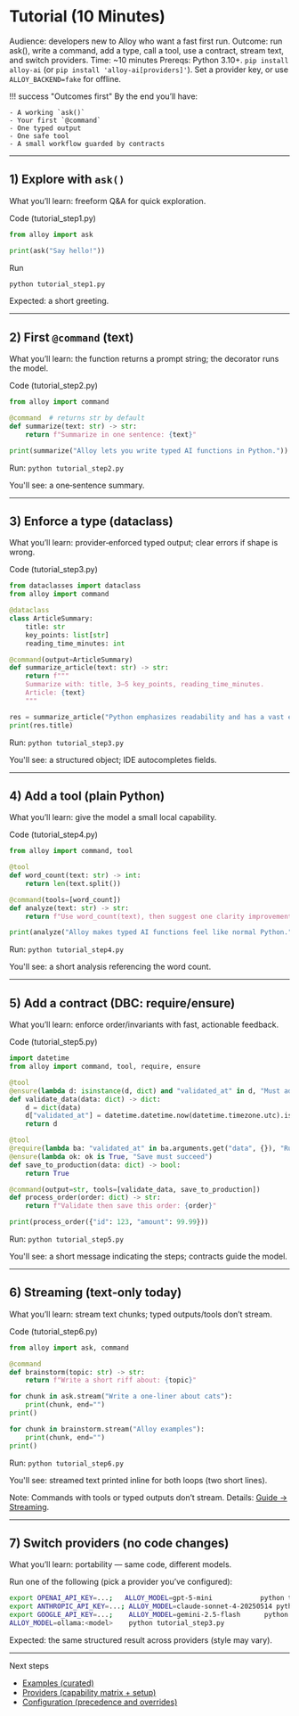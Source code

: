 # Tutorial (10 Minutes)

Audience: developers new to Alloy who want a fast first run.
Outcome: run ask(), write a command, add a type, call a tool, use a contract, stream text, and switch providers.
Time: ~10 minutes
Prereqs: Python 3.10+. `pip install alloy-ai` (or `pip install 'alloy-ai[providers]'`). Set a provider key, or use `ALLOY_BACKEND=fake` for offline.

!!! success "Outcomes first"
    By the end you’ll have:

    - A working `ask()`
    - Your first `@command`
    - One typed output
    - One safe tool
    - A small workflow guarded by contracts

---

## 1) Explore with `ask()`

What you’ll learn: freeform Q&A for quick exploration.

Code (tutorial_step1.py)
```python
from alloy import ask

print(ask("Say hello!"))
```

Run
```bash
python tutorial_step1.py
```

Expected: a short greeting.

---

## 2) First `@command` (text)

What you’ll learn: the function returns a prompt string; the decorator runs the model.

Code (tutorial_step2.py)
```python
from alloy import command

@command  # returns str by default
def summarize(text: str) -> str:
    return f"Summarize in one sentence: {text}"

print(summarize("Alloy lets you write typed AI functions in Python."))
```

Run: `python tutorial_step2.py`

You'll see: a one‑sentence summary.

---

## 3) Enforce a type (dataclass)

What you’ll learn: provider‑enforced typed output; clear errors if shape is wrong.

Code (tutorial_step3.py)
```python
from dataclasses import dataclass
from alloy import command

@dataclass
class ArticleSummary:
    title: str
    key_points: list[str]
    reading_time_minutes: int

@command(output=ArticleSummary)
def summarize_article(text: str) -> str:
    return f"""
    Summarize with: title, 3–5 key_points, reading_time_minutes.
    Article: {text}
    """

res = summarize_article("Python emphasizes readability and has a vast ecosystem.")
print(res.title)
```

Run: `python tutorial_step3.py`

You'll see: a structured object; IDE autocompletes fields.

---

## 4) Add a tool (plain Python)

What you’ll learn: give the model a small local capability.

Code (tutorial_step4.py)
```python
from alloy import command, tool

@tool
def word_count(text: str) -> int:
    return len(text.split())

@command(tools=[word_count])
def analyze(text: str) -> str:
    return f"Use word_count(text), then suggest one clarity improvement.\nText: {text}"

print(analyze("Alloy makes typed AI functions feel like normal Python."))
```

Run: `python tutorial_step4.py`

You'll see: a short analysis referencing the word count.

---

## 5) Add a contract (DBC: require/ensure)

What you’ll learn: enforce order/invariants with fast, actionable feedback.

Code (tutorial_step5.py)
```python
import datetime
from alloy import command, tool, require, ensure

@tool
@ensure(lambda d: isinstance(d, dict) and "validated_at" in d, "Must add validated_at")
def validate_data(data: dict) -> dict:
    d = dict(data)
    d["validated_at"] = datetime.datetime.now(datetime.timezone.utc).isoformat()
    return d

@tool
@require(lambda ba: "validated_at" in ba.arguments.get("data", {}), "Run validate_data first")
@ensure(lambda ok: ok is True, "Save must succeed")
def save_to_production(data: dict) -> bool:
    return True

@command(output=str, tools=[validate_data, save_to_production])
def process_order(order: dict) -> str:
    return f"Validate then save this order: {order}"

print(process_order({"id": 123, "amount": 99.99}))
```

Run: `python tutorial_step5.py`

You'll see: a short message indicating the steps; contracts guide the model.

---

## 6) Streaming (text‑only today)

What you’ll learn: stream text chunks; typed outputs/tools don’t stream.

Code (tutorial_step6.py)
```python
from alloy import ask, command

@command
def brainstorm(topic: str) -> str:
    return f"Write a short riff about: {topic}"

for chunk in ask.stream("Write a one-liner about cats"):
    print(chunk, end="")
print()

for chunk in brainstorm.stream("Alloy examples"):
    print(chunk, end="")
print()
```

Run: `python tutorial_step6.py`

You'll see: streamed text printed inline for both loops (two short lines).

Note: Commands with tools or typed outputs don’t stream. Details: [Guide → Streaming](../guide/streaming.md).

---

## 7) Switch providers (no code changes)

What you’ll learn: portability — same code, different models.

Run one of the following (pick a provider you’ve configured):
```bash
export OPENAI_API_KEY=...;   ALLOY_MODEL=gpt-5-mini            python tutorial_step3.py
export ANTHROPIC_API_KEY=...; ALLOY_MODEL=claude-sonnet-4-20250514 python tutorial_step3.py
export GOOGLE_API_KEY=...;    ALLOY_MODEL=gemini-2.5-flash      python tutorial_step3.py
ALLOY_MODEL=ollama:<model>    python tutorial_step3.py
```

Expected: the same structured result across providers (style may vary).

---

Next steps
- [Examples (curated)](../examples/index.md)
- [Providers (capability matrix + setup)](../guide/providers.md)
- [Configuration (precedence and overrides)](../guide/configuration.md)
